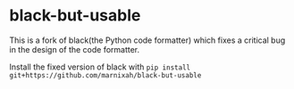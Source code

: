 # black-but-usable

This is a fork of black(the Python code formatter) which fixes a critical bug in the
design of the code formatter.

Install the fixed version of black with `pip install git+https://github.com/marnixah/black-but-usable`
